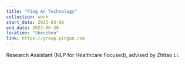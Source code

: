 ```yaml
---
title: "Ping An Technology"
collection: work
start_date: 2023-03-08
end_date: 2023-06-30
location: "Shenzhen"
link: https://group.pingan.com
---
```


Research Assistant (NLP for Healthcare Focused), advised by Zhitao Li.
